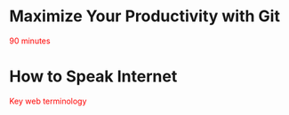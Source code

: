<style>
h1+p{
  color:red;
}
</style>

# Maximize Your Productivity with Git
90 minutes


# How to Speak Internet
Key web terminology
